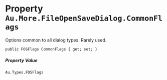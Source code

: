 # Property `Au.More.FileOpenSaveDialog.CommonFlags`

Options common to all dialog types. Rarely used.

```
public FOSFlags CommonFlags { get; set; }
```

##### Property Value

`Au.Types.FOSFlags`